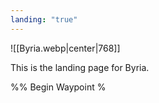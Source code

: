 ```yaml
---
landing: "true"
---
```


![[Byria.webp|center|768]]

This is the landing page for Byria.

%% Begin Waypoint %